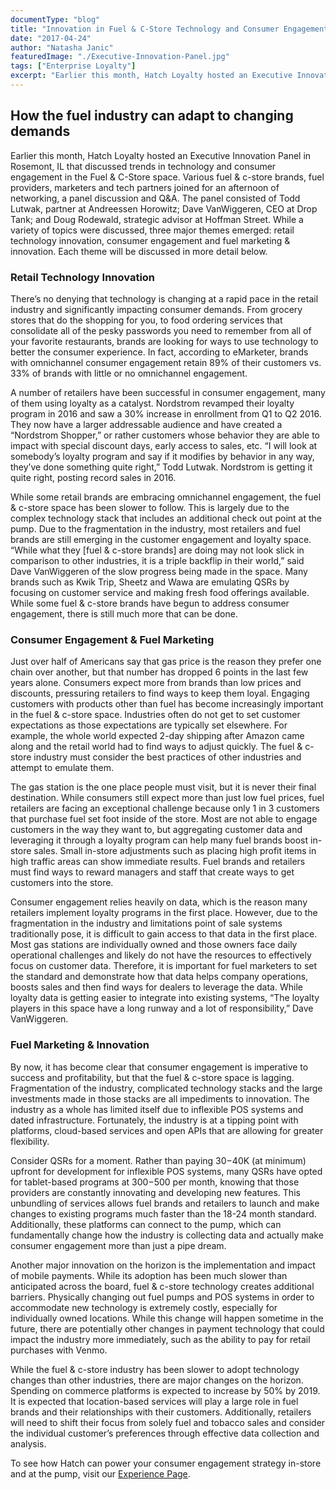 ```yaml
---
documentType: "blog"
title: "Innovation in Fuel & C-Store Technology and Consumer Engagement"
date: "2017-04-24"
author: "Natasha Janic"
featuredImage: "./Executive-Innovation-Panel.jpg"
tags: ["Enterprise Loyalty"]
excerpt: "Earlier this month, Hatch Loyalty hosted an Executive Innovation Panel in Rosemont, IL that discussed trends in technology and consumer engagement in the Fuel & C-Store space."
---
```


## How the fuel industry can adapt to changing demands

Earlier this month, Hatch Loyalty hosted an Executive Innovation Panel in Rosemont, IL that discussed trends in technology and consumer engagement in the Fuel & C-Store space. Various fuel & c-store brands, fuel providers, marketers and tech partners joined for an afternoon of networking, a panel discussion and Q&A. The panel consisted of Todd Lutwak, partner at Andreessen Horowitz; Dave VanWiggeren, CEO at Drop Tank; and Doug Rodewald, strategic advisor at Hoffman Street. While a variety of topics were discussed, three major themes emerged: retail technology innovation, consumer engagement and fuel marketing & innovation. Each theme will be discussed in more detail below.

### Retail Technology Innovation

There’s no denying that technology is changing at a rapid pace in the retail industry and significantly impacting consumer demands. From grocery stores that do the shopping for you, to food ordering services that consolidate all of the pesky passwords you need to remember from all of your favorite restaurants, brands are looking for ways to use technology to better the consumer experience. In fact, according to eMarketer, brands with omnichannel consumer engagement retain 89% of their customers vs. 33% of brands with little or no omnichannel engagement.

A number of retailers have been successful in consumer engagement, many of them using loyalty as a catalyst. Nordstrom revamped their loyalty program in 2016 and saw a 30% increase in enrollment from Q1 to Q2 2016. They now have a larger addressable audience and have created a “Nordstrom Shopper,” or rather customers whose behavior they are able to impact with special discount days, early access to sales, etc. “I will look at somebody’s loyalty program and say if it modifies by behavior in any way, they’ve done something quite right,” Todd Lutwak. Nordstrom is getting it quite right, posting record sales in 2016.

While some retail brands are embracing omnichannel engagement, the fuel & c-store space has been slower to follow. This is largely due to the complex technology stack that includes an additional check out point at the pump. Due to the fragmentation in the industry, most retailers and fuel brands are still emerging in the customer engagement and loyalty space. “While what they [fuel & c-store brands] are doing may not look slick in comparison to other industries, it is a triple backflip in their world,” said Dave VanWiggeren of the slow progress being made in the space. Many brands such as Kwik Trip, Sheetz and Wawa are emulating QSRs by focusing on customer service and making fresh food offerings available. While some fuel & c-store brands have begun to address consumer engagement, there is still much more that can be done.

### Consumer Engagement & Fuel Marketing

Just over half of Americans say that gas price is the reason they prefer one chain over another, but that number has dropped 6 points in the last few years alone. Consumers expect more from brands than low prices and discounts, pressuring retailers to find ways to keep them loyal. Engaging customers with products other than fuel has become increasingly important in the fuel & c-store space. Industries often do not get to set customer expectations as those expectations are typically set elsewhere. For example, the whole world expected 2-day shipping after Amazon came along and the retail world had to find ways to adjust quickly. The fuel & c-store industry must consider the best practices of other industries and attempt to emulate them.

The gas station is the one place people must visit, but it is never their final destination. While consumers still expect more than just low fuel prices, fuel retailers are facing an exceptional challenge because only 1 in 3 customers that purchase fuel set foot inside of the store. Most are not able to engage customers in the way they want to, but aggregating customer data and leveraging it through a loyalty program can help many fuel brands boost in-store sales. Small in-store adjustments such as placing high profit items in high traffic areas can show immediate results. Fuel brands and retailers must find ways to reward managers and staff that create ways to get customers into the store.

Consumer engagement relies heavily on data, which is the reason many retailers implement loyalty programs in the first place. However, due to the fragmentation in the industry and limitations point of sale systems traditionally pose, it is difficult to gain access to that data in the first place. Most gas stations are individually owned and those owners face daily operational challenges and likely do not have the resources to effectively focus on customer data. Therefore, it is important for fuel marketers to set the standard and demonstrate how that data helps company operations, boosts sales and then find ways for dealers to leverage the data. While loyalty data is getting easier to integrate into existing systems, “The loyalty players in this space have a long runway and a lot of responsibility,” Dave VanWiggeren.

### Fuel Marketing & Innovation

By now, it has become clear that consumer engagement is imperative to success and profitability, but that the fuel & c-store space is lagging. Fragmentation of the industry, complicated technology stacks and the large investments made in those stacks are all impediments to innovation. The industry as a whole has limited itself due to inflexible POS systems and dated infrastructure. Fortunately, the industry is at a tipping point with platforms, cloud-based services and open APIs that are allowing for greater flexibility.

Consider QSRs for a moment. Rather than paying $30-$40K (at minimum) upfront for development for inflexible POS systems, many QSRs have opted for tablet-based programs at $300-$500 per month, knowing that those providers are constantly innovating and developing new features. This unbundling of services allows fuel brands and retailers to launch and make changes to existing programs much faster than the 18-24 month standard. Additionally, these platforms can connect to the pump, which can fundamentally change how the industry is collecting data and actually make consumer engagement more than just a pipe dream.

Another major innovation on the horizon is the implementation and impact of mobile payments. While its adoption has been much slower than anticipated across the board, fuel & c-store technology creates additional barriers. Physically changing out fuel pumps and POS systems in order to accommodate new technology is extremely costly, especially for individually owned locations. While this change will happen sometime in the future, there are potentially other changes in payment technology that could impact the industry more immediately, such as the ability to pay for retail purchases with Venmo.

While the fuel & c-store industry has been slower to adopt technology changes than other industries, there are major changes on the horizon. Spending on commerce platforms is expected to increase by 50% by 2019. It is expected that location-based services will play a large role in fuel brands and their relationships with their customers. Additionally, retailers will need to shift their focus from solely fuel and tobacco sales and consider the individual customer’s preferences through effective data collection and analysis.

To see how Hatch can power your consumer engagement strategy in-store and at the pump, visit our [Experience Page](/c-store).
